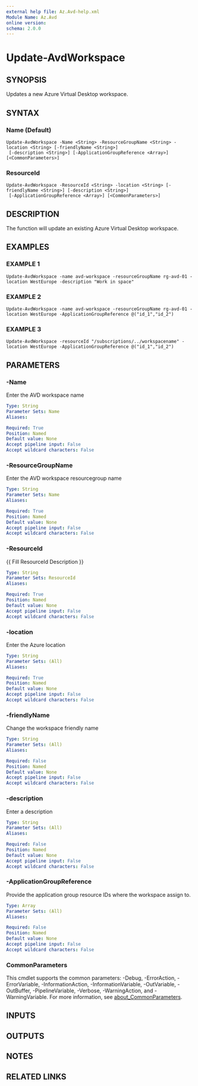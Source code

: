 ```yaml
---
external help file: Az.Avd-help.xml
Module Name: Az.Avd
online version:
schema: 2.0.0
---
```


# Update-AvdWorkspace

## SYNOPSIS
Updates a new Azure Virtual Desktop workspace.

## SYNTAX

### Name (Default)
```
Update-AvdWorkspace -Name <String> -ResourceGroupName <String> -location <String> [-friendlyName <String>]
 [-description <String>] [-ApplicationGroupReference <Array>] [<CommonParameters>]
```

### ResourceId
```
Update-AvdWorkspace -ResourceId <String> -location <String> [-friendlyName <String>] [-description <String>]
 [-ApplicationGroupReference <Array>] [<CommonParameters>]
```

## DESCRIPTION
The function will update an existing Azure Virtual Desktop workspace.

## EXAMPLES

### EXAMPLE 1
```
Update-AvdWorkspace -name avd-workspace -resourceGroupName rg-avd-01 -location WestEurope -description "Work in space"
```

### EXAMPLE 2
```
Update-AvdWorkspace -name avd-workspace -resourceGroupName rg-avd-01 -location WestEurope -ApplicationGroupReference @("id_1","id_2")
```

### EXAMPLE 3
```
Update-AvdWorkspace -resourceId "/subscriptions/../workspacename" -location WestEurope -ApplicationGroupReference @("id_1","id_2")
```

## PARAMETERS

### -Name
Enter the AVD workspace name

```yaml
Type: String
Parameter Sets: Name
Aliases:

Required: True
Position: Named
Default value: None
Accept pipeline input: False
Accept wildcard characters: False
```

### -ResourceGroupName
Enter the AVD workspace resourcegroup name

```yaml
Type: String
Parameter Sets: Name
Aliases:

Required: True
Position: Named
Default value: None
Accept pipeline input: False
Accept wildcard characters: False
```

### -ResourceId
{{ Fill ResourceId Description }}

```yaml
Type: String
Parameter Sets: ResourceId
Aliases:

Required: True
Position: Named
Default value: None
Accept pipeline input: False
Accept wildcard characters: False
```

### -location
Enter the Azure location

```yaml
Type: String
Parameter Sets: (All)
Aliases:

Required: True
Position: Named
Default value: None
Accept pipeline input: False
Accept wildcard characters: False
```

### -friendlyName
Change the workspace friendly name

```yaml
Type: String
Parameter Sets: (All)
Aliases:

Required: False
Position: Named
Default value: None
Accept pipeline input: False
Accept wildcard characters: False
```

### -description
Enter a description

```yaml
Type: String
Parameter Sets: (All)
Aliases:

Required: False
Position: Named
Default value: None
Accept pipeline input: False
Accept wildcard characters: False
```

### -ApplicationGroupReference
Provide the application group resource IDs where the workspace assign to.

```yaml
Type: Array
Parameter Sets: (All)
Aliases:

Required: False
Position: Named
Default value: None
Accept pipeline input: False
Accept wildcard characters: False
```

### CommonParameters
This cmdlet supports the common parameters: -Debug, -ErrorAction, -ErrorVariable, -InformationAction, -InformationVariable, -OutVariable, -OutBuffer, -PipelineVariable, -Verbose, -WarningAction, and -WarningVariable. For more information, see [about_CommonParameters](http://go.microsoft.com/fwlink/?LinkID=113216).

## INPUTS

## OUTPUTS

## NOTES

## RELATED LINKS
